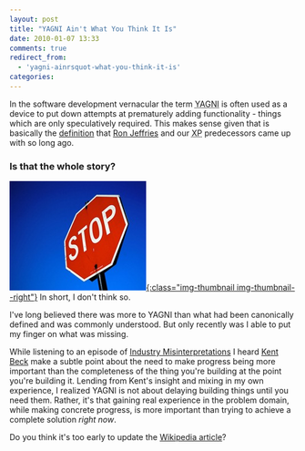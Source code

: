 ```yaml
---
layout: post
title: "YAGNI Ain't What You Think It Is"
date: 2010-01-07 13:33
comments: true
redirect_from:
  - 'yagni-ainrsquot-what-you-think-it-is'
categories:
---
```


In the software development vernacular the term <acronym title="You aren't gonna need it">YAGNI</acronym> is often used as a device to put down attempts at prematurely adding functionality - things which are only speculatively required.
This makes sense given that is basically the [definition][1] that [Ron Jeffries][2] and our <acronym title="eXtreme Programming">XP</acronym> predecessors came up with so long ago.

### Is that the whole story?

[![Stop sign](/assets/images/posts/stop-sign.jpg){:class="img-thumbnail img-thumbnail--right"}][3]
In short, I don't think so.

I've long believed there was more to YAGNI than what had been canonically defined and was commonly understood.
But only recently was I able to put my finger on what was missing.

While listening to an episode of [Industry Misinterpretations][4] I heard [Kent Beck][5] make a subtle point about the need to make progress being more important than the completeness of the thing you're building at the point you're building it.
Lending from Kent's insight and mixing in my own experience, I realized YAGNI is not about delaying building things until you need them.
Rather, it's that gaining real experience in the problem domain, while making concrete progress, is more important than trying to achieve a complete solution *right now*.

Do you think it's too early to update the [Wikipedia article][6]?

 [1]: http://www.xprogramming.com/Practices/PracNotNeed.html "You're NOT gonna need it"
 [2]: http://www.xprogramming.com/ "XProgramming : an Agile Software Development Resource"
 [3]: http://www.flickr.com/photos/z6p6tist6/501709581/ "photo via: http://www.flickr.com/photos/z6p6tist6/501709581/"
 [4]: http://www.cincomsmalltalk.com/blog/blogView?showComments=true&printTitle=Industry_Misinterpretations_164:_Going_for_the_Longball&entry=3436948975 "Industry Misinterpretations 164: Going for the Longball"
 [5]: http://www.threeriversinstitute.org/Kent%20Beck.htm "Kent Beck @ Three Rivers Institute"
 [6]: http://en.wikipedia.org/wiki/You_ain't_gonna_need_it "You ain't gonna need it"
